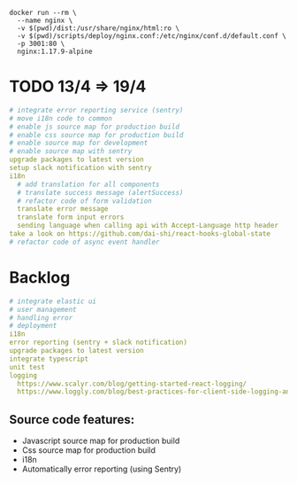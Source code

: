 ```shell
docker run --rm \
  --name nginx \
  -v $(pwd)/dist:/usr/share/nginx/html:ro \
  -v $(pwd)/scripts/deploy/nginx.conf:/etc/nginx/conf.d/default.conf \
  -p 3001:80 \
  nginx:1.17.9-alpine
```


# TODO 13/4 => 19/4
```yml
# integrate error reporting service (sentry)
# move i18n code to common
# enable js source map for production build
# enable css source map for production build
# enable source map for development
# enable source map with sentry
upgrade packages to latest version
setup slack notification with sentry
i18n
  # add translation for all components
  # translate success message (alertSuccess)
  # refactor code of form validation
  translate error message
  translate form input errors
  sending language when calling api with Accept-Language http header
take a look on https://github.com/dai-shi/react-hooks-global-state
# refactor code of async event handler
```


# Backlog
```yml
# integrate elastic ui
# user management
# handling error
# deployment
i18n
error reporting (sentry + slack notification)
upgrade packages to latest version
integrate typescript
unit test
logging
  https://www.scalyr.com/blog/getting-started-react-logging/
  https://www.loggly.com/blog/best-practices-for-client-side-logging-and-error-handling-in-react/
```


## Source code features:

- Javascript source map for production build
- Css source map for production build
- i18n
- Automatically error reporting (using Sentry)
